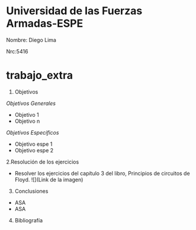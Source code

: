 # Universidad de las Fuerzas Armadas-ESPE
Nombre: Diego Lima

Nrc:5416
# trabajo_extra

1. Objetivos

 _Objetivos Generales_

* Objetivo 1
* Objetivo n

_Objetivos Específicos_

* Objetivo espe 1
* Objetivo espe 2


2.Resolución de los ejercicios
* Resolver los ejercicios del capítulo 3 del libro, Principios de circuitos de Floyd.
![](Link de la imagen)
3. Conclusiones

* ASA
* ASA

4. Bibliografía
